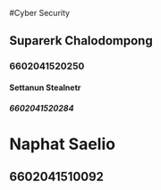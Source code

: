 #Cyber Security
## Suparerk Chalodompong 
### 6602041520250

#### Settanun Stealnetr
##### 6602041520284

# Naphat Saelio
## 6602041510092
